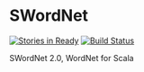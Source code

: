 # SWordNet

[![Stories in Ready](https://badge.waffle.io/mrmechko/SWordNet.svg?label=ready&title=Ready)](http://waffle.io/mrmechko/SWordNet)
[![Build Status](https://travis-ci.org/mrmechko/SWordNet.svg)](https://travis-ci.org/mrmechko/SWordNet)

SWordNet 2.0, WordNet for Scala
